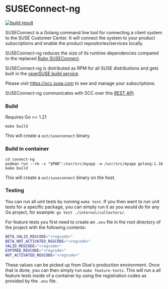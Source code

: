 # SUSEConnect-ng

[![build result](https://build.opensuse.org/projects/systemsmanagement:SCC/packages/suseconnect-ng/badge.svg?type=default)](https://build.opensuse.org/package/show/systemsmanagement:SCC/suseconnect-ng)

SUSEConnect is a Golang command line tool for connecting a client system to the SUSE Customer Center.
It will connect the system to your product subscriptions and enable the product repositories/services locally.

SUSEConnect-ng reduces the size of its runtime dependencies compared to the
replaced [Ruby SUSEConnect](https://github.com/SUSE/connect).

SUSEConnect-ng is distributed as RPM for all SUSE distributions and gets built in
the [openSUSE build service](https://build.opensuse.org/package/show/systemsmanagement:SCC/suseconnect-ng).

Please visit https://scc.suse.com to see and manage your subscriptions.

SUSEConnect-ng communicates with SCC over this [REST API](https://github.com/SUSE/connect/blob/master/doc/SCC-API-%28Implemented%29.md).

### Build
Requires Go >= 1.21

```
make build
```
This will create a `out/suseconnect` binary.

### Build in container
```
cd connect-ng
podman run --rm -v "$PWD":/usr/src/myapp -w /usr/src/myapp golang:1.16 make build
```
This will create a `out/suseconnect` binary on the host.

### Testing

You can run all unit tests by running `make test`. If you then want to run unit
tests for a specific package, you can simply run it as you would do for any Go
project, for example: `go test ./internal/collectors/`.

For feature tests you first need to create an `.env` file in the root directory
of the project with the following contents:

``` sh
BETA_VALID_REGCODE="<regcode>"
BETA_NOT_ACTIVATED_REGCODE="<regcode>"
VALID_REGCODE="<regcode>"
EXPIRED_REGCODE="<regcode>"
NOT_ACTIVATED_REGCODE="<regcode>"
```

These values can be picked up from Glue's production environment. Once that is
done, you can then simply run `make feature-tests`. This will run a all feature
tests inside of a container by using the registration codes as provided by the
`.env` file.
